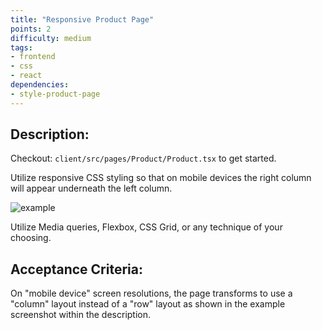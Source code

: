 ```yaml
---
title: "Responsive Product Page"
points: 2
difficulty: medium
tags: 
- frontend
- css
- react
dependencies:
- style-product-page
---
```


## Description:

Checkout: `client/src/pages/Product/Product.tsx` to get started.

Utilize responsive CSS styling so that on mobile devices the right column will appear underneath the left column.

![example](https://i.imgur.com/LEVgCdg.png)

Utilize Media queries, Flexbox, CSS Grid, or any technique of your choosing.

## Acceptance Criteria:

On "mobile device" screen resolutions, the page transforms to use a "column" layout instead of a "row" layout as shown in the example screenshot within the description.
